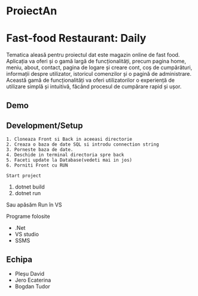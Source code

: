 ﻿# ProiectAn
  
# Fast-food Restaurant: Daily

Tematica aleasă pentru proiectul dat este magazin online de fast food. 
Aplicația va oferi și o gamă largă de funcționalități, precum pagina home, meniu, about, contact, pagina de logare și creare cont, coș de cumpărături, informații despre utilizator, istoricul comenzilor și o pagină de administrare. Această gamă de funcționalități va oferi utilizatorilor o experiență de utilizare simplă și intuitivă, făcând procesul de cumpărare rapid și ușor.

## Demo



## Development/Setup

```
1. Cloneaza Front si Back in aceeasi directorie
2. Creaza o baza de date SQL si introdu connection string
3. Porneste baza de date.
4. Deschide in terminal directoria spre back
5. Faceti update la Database(vedeti mai in jos)
6. Porniti Front cu RUN

Start project
```
1. dotnet build
2. dotnet run

Sau apăsăm Run în VS

Programe folosite

* .Net
* VS studio 
* SSMS

## Echipa

* Pleșu David
* Jero Ecaterina
* Bogdan Tudor
